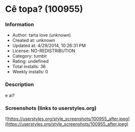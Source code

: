 # Cê topa? (100955)

### Information
- Author: tarta love (unknown)
- Created at: unknown
- Updated at: 4/29/2014, 10:26:31 PM
- License: NO-REDISTRIBUTION
- Category: tumblr
- Rating: undefined
- Total installs: 36
- Weekly installs: 0


### Description
e ai?


### Screenshots (links to userstyles.org)
![https://userstyles.org/style_screenshots/100955_after.jpeg](https://userstyles.org/style_screenshots/100955_after.jpeg)


